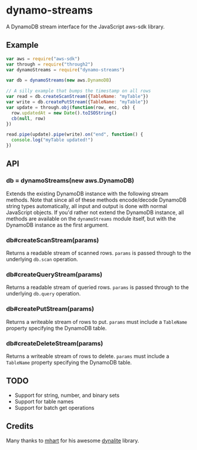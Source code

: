 dynamo-streams
==============

A DynamoDB stream interface for the JavaScript aws-sdk library.

Example
-------

```javascript
var aws = require("aws-sdk")
var through = require("through2")
var dynamoStreams = require("dynamo-streams")

var db = dynamoStreams(new aws.DynamoDB)

// A silly example that bumps the timestamp on all rows
var read = db.createScanStream({TableName: "myTable"})
var write = db.createPutStream({TableName: "myTable"})
var update = through.obj(function(row, enc, cb) {
  row.updatedAt = new Date().toISOString()
  cb(null, row)
})

read.pipe(update).pipe(write).on("end", function() {
  console.log("myTable updated!")
})
```

API
---

### db = dynamoStreams(new aws.DynamoDB)

Extends the existing DynamoDB instance with the following stream methods. Note that since all of these methods encode/decode DynamoDB string types automatically, all input and output is done with normal JavaScript objects. If you'd rather not extend the DynamoDB instance, all methods are available on the `dynamoStreams` module itself, but with the DynamoDB instance as the first argument.

### db#createScanStream(params)

Returns a readable stream of scanned rows. `params` is passed through to the underlying `db.scan` operation.

### db#createQueryStream(params)

Returns a readable stream of queried rows. `params` is passed through to the underlying `db.query` operation.

### db#createPutStream(params)

Returns a writeable stream of rows to put. `params` must include a `TableName` property specifying the DynamoDB table.

### db#createDeleteStream(params)

Returns a writeable stream of rows to delete. `params` must include a `TableName` property specifying the DynamoDB table.

TODO
----

- Support for string, number, and binary sets
- Support for table names
- Support for batch get operations

Credits
-------

Many thanks to [mhart](//github.com/mhart) for his awesome [dynalite](//github.com/mhart/dynalite) library.

